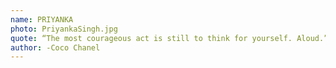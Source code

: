```yaml
---
name: PRIYANKA
photo: PriyankaSingh.jpg
quote: “The most courageous act is still to think for yourself. Aloud.”
author: -Coco Chanel
---
```

